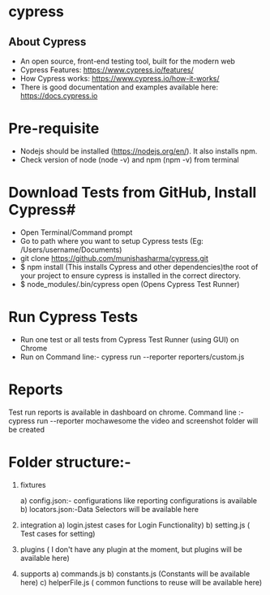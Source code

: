 # cypress
## About Cypress ##
* An open source, front-end testing tool, built for the modern web
* Cypress Features: https://www.cypress.io/features/
* How Cypress works: https://www.cypress.io/how-it-works/ 
* There is good documentation and examples available here: https://docs.cypress.io

# Pre-requisite #
* Nodejs should be installed (https://nodejs.org/en/). It also installs npm.
* Check version of node (node -v) and npm (npm -v) from terminal

# Download Tests from GitHub, Install Cypress#
* Open Terminal/Command prompt
* Go to path where you want to setup Cypress tests (Eg: /Users/username/Documents)
* git clone https://github.com/munishasharma/cypress.git
* $ npm install (This installs Cypress and other dependencies)the root of your project to ensure cypress is installed in the correct directory.
* $ node_modules/.bin/cypress open   (Opens Cypress Test Runner)


# Run Cypress Tests #
* Run one test or all tests from Cypress Test Runner (using GUI) on Chrome
* Run on Command line:- cypress run --reporter reporters/custom.js


# Reports 
Test run reports is available in dashboard on chrome.
Command line :- cypress run --reporter mochawesome
			the video and screenshot folder will be created 

# Folder structure:-

1) fixtures

	a) config.json:- configurations like reporting configurations is available
	b) locators.json:-Data Selectors will be available here
	
2) integration
	a) login.jstest cases for Login Functionality)
	b) setting.js ( Test cases for setting)	
	
3) plugins ( I don't have any plugin at the moment, but plugins will be available here)

5) supports
	a) commands.js 
	b) constants.js (Constants will be available here)
	c) helperFile.js ( common functions to reuse will be available here)
